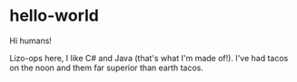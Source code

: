 # hello-world
Hi humans!

Lizo-ops here, I like C# and Java (that's what I'm made of!).
I've had tacos on the noon and them far superior than earth tacos.
